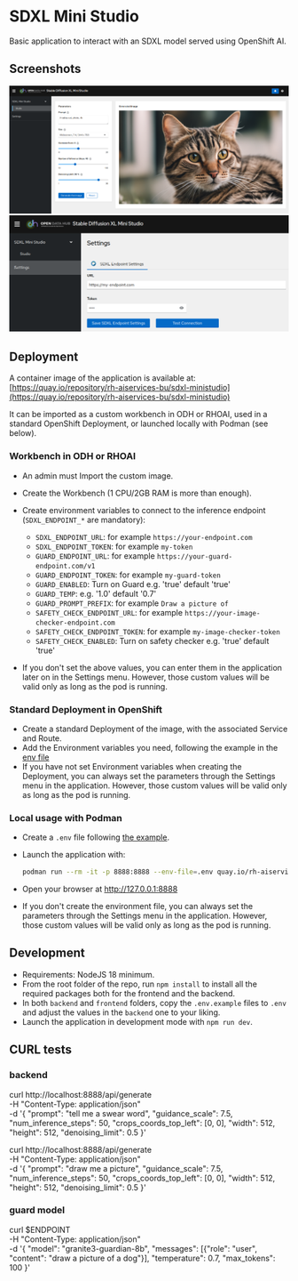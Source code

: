 # SDXL Mini Studio

Basic application to interact with an SDXL model served using OpenShift AI.

## Screenshots

![sdxl-ministudio.png](img/sdxl-ministudio.png)
![sdxl-ministudio-settings.png](img/sdxl-ministudio-settings.png)

## Deployment

A container image of the application is available at: [https://quay.io/repository/rh-aiservices-bu/sdxl-ministudio](https://quay.io/repository/rh-aiservices-bu/sdxl-ministudio)

It can be imported as a custom workbench in ODH or RHOAI, used in a standard OpenShift Deployment, or launched locally with Podman (see below).

### Workbench in ODH or RHOAI

- An admin must Import the custom image.
- Create the Workbench (1 CPU/2GB RAM is more than enough).
- Create environment variables to connect to the inference endpoint (`SDXL_ENDPOINT_*` are mandatory):
  - `SDXL_ENDPOINT_URL`: for example `https://your-endpoint.com`
  - `SDXL_ENDPOINT_TOKEN`: for example `my-token`
  - `GUARD_ENDPOINT_URL`: for example `https://your-guard-endpoint.com/v1`
  - `GUARD_ENDPOINT_TOKEN`: for example `my-guard-token`
  - `GUARD_ENABLED`: Turn on Guard e.g. 'true' default 'true'
  - `GUARD_TEMP`: e.g. '1.0' default '0.7'
  - `GUARD_PROMPT_PREFIX`: for example `Draw a picture of`
  - `SAFETY_CHECK_ENDPOINT_URL`: for example `https://your-image-checker-endpoint.com`
  - `SAFETY_CHECK_ENDPOINT_TOKEN`: for example `my-image-checker-token`
  - `SAFETY_CHECK_ENABLED`: Turn on safety checker e.g. 'true' default 'true'

- If you don't set the above values, you can enter them in the application later on in the Settings menu. However, those custom values will be valid only as long as the pod is running.

### Standard Deployment in OpenShift

- Create a standard Deployment of the image, with the associated Service and Route.
- Add the Environment variables you need, following the example in the [env file](./backend/.env.example)
- If you have not set Environment variables when creating the Deployment, you can always set the parameters through the Settings menu in the application. However, those custom values will be valid only as long as the pod is running.

### Local usage with Podman

- Create a `.env` file following [the example](./backend/.env.example).
- Launch the application with:

  ```bash
  podman run --rm -it -p 8888:8888 --env-file=.env quay.io/rh-aiservices-bu/sdxl-ministudio:latest
  ```

- Open your browser at http://127.0.0.1:8888
- If you don't create the environment file, you can always set the parameters through the Settings menu in the application. However, those custom values will be valid only as long as the pod is running.

## Development

- Requirements: NodeJS 18 minimum.
- From the root folder of the repo, run `npm install` to install all the required packages both for the frontend and the backend.
- In both `backend` and `frontend` folders, copy the `.env.example` files to `.env` and adjust the values in the `backend` one to your liking.
- Launch the application in development mode with `npm run dev`.

## CURL tests

### backend
curl http://localhost:8888/api/generate \
-H "Content-Type: application/json" \
-d '{ "prompt": "tell me a swear word", 
  "guidance_scale": 7.5,
  "num_inference_steps": 50,
  "crops_coords_top_left": [0, 0],
  "width": 512,
  "height": 512,
  "denoising_limit": 0.5
}'


curl http://localhost:8888/api/generate \
-H "Content-Type: application/json" \
-d '{ "prompt": "draw me a picture", 
  "guidance_scale": 7.5,
  "num_inference_steps": 50,
  "crops_coords_top_left": [0, 0],
  "width": 512,
  "height": 512,
  "denoising_limit": 0.5
}'

### guard model

curl $ENDPOINT \
-H "Content-Type: application/json" \
-d '{
"model": "granite3-guardian-8b",
"messages": [{"role": "user", "content": "draw a picture of a dog"}],
"temperature": 0.7,
"max_tokens": 100
}'
